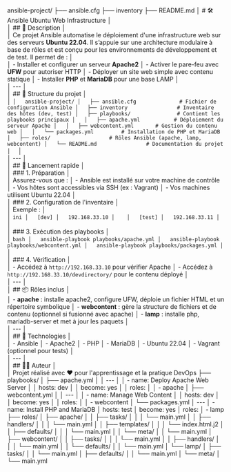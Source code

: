 ansible-project/
├── ansible.cfg
├── inventory
├── README.md
│   # 🛠️ Ansible Ubuntu Web Infrastructure
│   
│   ## 📌 Description
│   
│   Ce projet Ansible automatise le déploiement d'une infrastructure web sur des serveurs **Ubuntu 22.04**. Il s’appuie sur une architecture modulaire à base de rôles et est conçu pour les environnements de développement et de test. Il permet de :
│   
│   - Installer et configurer un serveur **Apache2**
│   - Activer le pare-feu avec **UFW** pour autoriser HTTP
│   - Déployer un site web simple avec contenu statique
│   - Installer **PHP** et **MariaDB** pour une base LAMP
│   
│   ---
│   
│   ## 📂 Structure du projet
│   
│   ```
│   ansible-project/
│   ├── ansible.cfg              # Fichier de configuration Ansible
│   ├── inventory                # Inventaire des hôtes (dev, test)
│   ├── playbooks/               # Contient les playbooks principaux
│   │   ├── apache.yml           # Déploiement du serveur Apache
│   │   ├── webcontent.yml       # Gestion du contenu web
│   │   └── packages.yml         # Installation de PHP et MariaDB
│   ├── roles/                   # Rôles Ansible (apache, lamp, webcontent)
│   └── README.md                # Documentation du projet
│   ```
│   
│   ---
│   
│   ## 🚀 Lancement rapide
│   
│   ### 1. Préparation
│   
│   Assurez-vous que :
│   - Ansible est installé sur votre machine de contrôle
│   - Vos hôtes sont accessibles via SSH (ex : Vagrant)
│   - Vos machines utilisent Ubuntu 22.04
│   
│   ### 2. Configuration de l'inventaire
│   
│   Exemple :
│   
│   ```ini
│   [dev]
│   192.168.33.10
│   
│   [test]
│   192.168.33.11
│   ```
│   
│   ### 3. Exécution des playbooks
│   
│   ```bash
│   ansible-playbook playbooks/apache.yml
│   ansible-playbook playbooks/webcontent.yml
│   ansible-playbook playbooks/packages.yml
│   ```
│   
│   ### 4. Vérification
│   
│   - Accédez à `http://192.168.33.10` pour vérifier Apache
│   - Accédez à `http://192.168.33.10/devdirectory/` pour le contenu déployé
│   
│   ---
│   
│   ## 📦 Rôles inclus
│   
│   - **apache** : installe apache2, configure UFW, déploie un fichier HTML et un répertoire symbolique
│   - **webcontent** : gère la structure de fichiers et de contenu (optionnel si fusionné avec apache)
│   - **lamp** : installe php, mariadb-server et met à jour les paquets
│   
│   ---
│   
│   ## 🧱 Technologies
│   
│   - Ansible
│   - Apache2
│   - PHP
│   - MariaDB
│   - Ubuntu 22.04
│   - Vagrant (optionnel pour tests)
│   
│   ---
│   
│   ## 👨‍💻 Auteur
│   
│   Projet réalisé avec ❤️ pour l'apprentissage et la pratique DevOps
├── playbooks/
│   ├── apache.yml
│   │       ---
│   │       - name: Deploy Apache Web Server
│   │         hosts: dev
│   │         become: yes
│   │         roles:
│   │           - apache
│   ├── webcontent.yml
│   │       ---
│   │       - name: Manage Web Content
│   │         hosts: dev
│   │         become: yes
│   │         roles:
│   │           - webcontent
│   └── packages.yml
│           ---
│           - name: Install PHP and MariaDB
│             hosts: test
│             become: yes
│             roles:
│               - lamp
├── roles/
│   ├── apache/
│   │   ├── tasks/
│   │   │   └── main.yml
│   │   ├── handlers/
│   │   │   └── main.yml
│   │   ├── templates/
│   │   │   └── index.html.j2
│   │   ├── defaults/
│   │   │   └── main.yml
│   │   └── meta/
│   │       └── main.yml
│   ├── webcontent/
│   │   ├── tasks/
│   │   │   └── main.yml
│   │   ├── handlers/
│   │   │   └── main.yml
│   │   └── defaults/
│   │       └── main.yml
│   └── lamp/
│       ├── tasks/
│       │   └── main.yml
│       ├── defaults/
│       │   └── main.yml
│       └── meta/
│           └── main.yml

